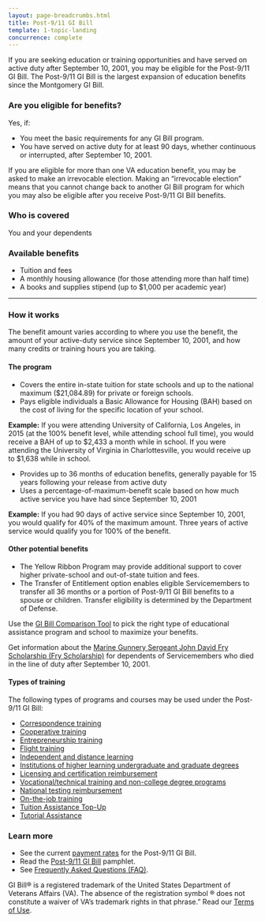 ```yaml
---
layout: page-breadcrumbs.html
title: Post-9/11 GI Bill
template: 1-topic-landing
concurrence: complete
---
```



If you are seeking education or training opportunities and have served on active duty after September 10, 2001, you may be eligible for the Post-9/11 GI Bill. The Post-9/11 GI Bill is the largest expansion of education benefits since the Montgomery GI Bill.

<div class="call-out usa-content" markdown="1">

### Are you eligible for benefits?

Yes, if:

-  You meet the basic requirements for any GI Bill program.
-  You have served on active duty for at least 90 days, whether continuous or interrupted, after September 10, 2001.

If you are eligible for more than one VA education benefit, you may be asked to make an irrevocable election. Making an “irrevocable election” means that you cannot change back to another GI Bill program for which you may also be eligible after you receive Post-9/11 GI Bill benefits.

### Who is covered

You and your dependents

</div>

### Available benefits

- Tuition and fees
- A monthly housing allowance (for those attending more than half time)
- A books and supplies stipend (up to $1,000 per academic year)

-------

### How it works

The benefit amount varies according to where you use the benefit, the amount of your active-duty service since September 10, 2001, and how many credits or training hours you are taking.

#### The program

- Covers the entire in-state tuition for state schools and up to the national maximum ($21,084.89) for private or foreign schools.
- Pays eligible individuals a Basic Allowance for Housing (BAH) based on the cost of living for the specific location of your school.

**Example:** If you were attending University of California, Los Angeles, in 2015 (at the 100% benefit level, while attending school full time), you would receive a BAH of up to $2,433 a month while in school. If you were attending the University of Virginia in Charlottesville, you would receive up to $1,638 while in school.

- Provides up to 36 months of education benefits, generally payable for 15 years following your release from active duty
- Uses a percentage-of-maximum-benefit scale based on how much active service you have had since September 10, 2001

**Example:** If you had 90 days of active service since September 10, 2001, you would qualify for 40% of the maximum amount. Three years of active service would qualify you for 100% of the benefit.

#### Other potential benefits

- The Yellow Ribbon Program may provide additional support to cover higher private-school and out-of-state tuition and fees.
- The Transfer of Entitlement option enables eligible Servicemembers to transfer all 36 months or a portion of Post-9/11 GI Bill benefits to a spouse or children. Transfer eligibility is determined by the Department of Defense.

Use the [GI Bill Comparison Tool](/gi-bill-comparison-tool/) to pick the right type of educational assistance program and school to maximize your benefits.

Get information about the [Marine Gunnery Sergeant John David Fry Scholarship (Fry Scholarship)](/education/gi-bill/survivors-dependent-assistance/fry-scholarship/) for dependents of Servicemembers who died in the line of duty after September 10, 2001.

#### Types of training

The following types of programs and courses may be used under the Post-9/11 GI Bill:

- [Correspondence training](/education/work-learn/non-traditional/correspondence-training/)
- [Cooperative training](/education/work-learn/co-op-training/)
- [Entrepreneurship training](/education/advanced-training-and-certifications/entrepreneurship-training/)
- [Flight training](/education/advanced-training-and-certifications/flight-training/)
- [Independent and distance learning](/education/work-learn/non-traditional/independent-distance-learning/)
- [Institutions of higher learning undergraduate and graduate degrees](/education/gi-bill/higher-learning/)
- [Licensing and certification reimbursement](/education/advanced-training-and-certifications/licensing-certification/)
- [Vocational/technical training and non-college degree programs](/education/work-learn/non-college-degree-program/)
- [National testing reimbursement](/education/advanced-training-and-certifications/national-testing-program/)
- [On-the-job training](/education/work-learn/job-and-apprenticeship/)
- [Tuition Assistance Top-Up](/education/gi-bill/tuition-assistance/)
- [Tutorial Assistance](/education/gi-bill/tutorial-assistance/)


### Learn more
- See the current [payment rates](/education/rates/) for the Post-9/11 GI Bill.
- Read the [Post-9/11 GI Bill](http://www.benefits.va.gov/gibill/docs/pamphlets/ch33_pamphlet.pdf) pamphlet.
- See [Frequently Asked Questions (FAQ)](https://gibill.custhelp.com/app/answers/detail/a_id/523).


GI Bill&reg; is a registered trademark of the United States Department of Veterans Affairs (VA). The absence of the registration symbol &reg; does not constitute a waiver of VA’s trademark rights in that phrase.” Read our [Terms of Use](http://www.benefits.va.gov/GIBILL/Trademark_Terms_of_Use.asp).
